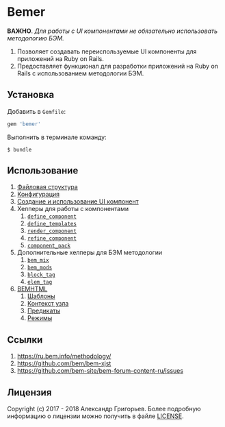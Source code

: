 # Bemer

**ВАЖНО**. *Для работы с UI компонентами не обязательно использовать методологию БЭМ.*

1. Позволяет создавать переиспользуемые UI компоненты для приложений на Ruby on Rails.
1. Предоставляет функционал для разработки приложений на Ruby on Rails с использованием методологии БЭМ.


## Установка

Добавить в `Gemfile`:

```ruby
gem 'bemer'
```

Выполнить в терминале команду:

    $ bundle

## Использование

1. [Файловая структура](Файловая-структура)
1. [Конфигурация](Конфигурация)
1. [Создание и использование UI компонент](Создание-и-использование-UI-компонент)
1. Хелперы для работы с компонентами
    1. [`define_component`](Хелпер-define_component)
    1. [`define_templates`](Хелпер-define_templates)
    1. [`render_component`](Хелпер-render_component)
    1. [`refine_component`](Хелпер-refine_component)
    1. [`component_pack`](Хелпер-component_pack)
1. Дополнительные хелперы для БЭМ методологии
    1. [`bem_mix`](Хелпер-bem_mix)
    1. [`bem_mods`](Хелпер-bem_mods)
    1. [`block_tag`](Хелпер-block_tag)
    1. [`elem_tag`](Хелпер-elem_tag)
1. [BEMHTML](BEMHTML)
    1. [Шаблоны](Шаблоны)
    1. [Контекст узла](Контекст-узла)
    1. [Предикаты](Предикаты)
    1. [Режимы](Режимы)

## Ссылки

1. https://ru.bem.info/methodology/
1. https://github.com/bem/bem-xjst
1. https://github.com/bem-site/bem-forum-content-ru/issues

## Лицензия

Copyright (c) 2017 - 2018 Александр Григорьев. Более подробную информацию о лицензии можно получить в файле [LICENSE](LICENSE).

